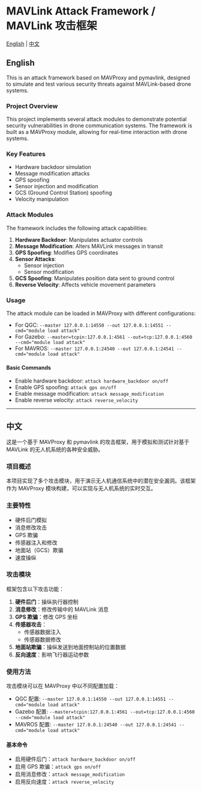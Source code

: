 # MAVLink Attack Framework / MAVLink 攻击框架

[English](#english) | [中文](#chinese)

<a name="english"></a>
## English

This is an attack framework based on MAVProxy and pymavlink, designed to simulate and test various security threats against MAVLink-based drone systems.

### Project Overview

This project implements several attack modules to demonstrate potential security vulnerabilities in drone communication systems. The framework is built as a MAVProxy module, allowing for real-time interaction with drone systems.

### Key Features

- Hardware backdoor simulation
- Message modification attacks
- GPS spoofing
- Sensor injection and modification
- GCS (Ground Control Station) spoofing
- Velocity manipulation

### Attack Modules

The framework includes the following attack capabilities:

1. **Hardware Backdoor**: Manipulates actuator controls
2. **Message Modification**: Alters MAVLink messages in transit
3. **GPS Spoofing**: Modifies GPS coordinates
4. **Sensor Attacks**: 
   - Sensor injection
   - Sensor modification
5. **GCS Spoofing**: Manipulates position data sent to ground control
6. **Reverse Velocity**: Affects vehicle movement parameters

### Usage

The attack module can be loaded in MAVProxy with different configurations:

- For QGC: `--master 127.0.0.1:14550 --out 127.0.0.1:14551 --cmd="module load attack"`
- For Gazebo: `--master=tcpin:127.0.0.1:4561 --out=tcp:127.0.0.1:4560 --cmd="module load attack"`
- For MAVROS: `--master 127.0.0.1:24540 --out 127.0.0.1:24541 --cmd="module load attack"`

#### Basic Commands

- Enable hardware backdoor: `attack hardware_backdoor on/off`
- Enable GPS spoofing: `attack gps on/off`
- Enable message modification: `attack message_modification`
- Enable reverse velocity: `attack reverse_velocity`

---

<a name="chinese"></a>
## 中文

这是一个基于 MAVProxy 和 pymavlink 的攻击框架，用于模拟和测试针对基于 MAVLink 的无人机系统的各种安全威胁。

### 项目概述

本项目实现了多个攻击模块，用于演示无人机通信系统中的潜在安全漏洞。该框架作为 MAVProxy 模块构建，可以实现与无人机系统的实时交互。

### 主要特性

- 硬件后门模拟
- 消息修改攻击
- GPS 欺骗
- 传感器注入和修改
- 地面站（GCS）欺骗
- 速度操纵

### 攻击模块

框架包含以下攻击功能：

1. **硬件后门**：操纵执行器控制
2. **消息修改**：修改传输中的 MAVLink 消息
3. **GPS 欺骗**：修改 GPS 坐标
4. **传感器攻击**：
   - 传感器数据注入
   - 传感器数据修改
5. **地面站欺骗**：操纵发送到地面控制站的位置数据
6. **反向速度**：影响飞行器运动参数

### 使用方法

攻击模块可以在 MAVProxy 中以不同配置加载：

- QGC 配置: `--master 127.0.0.1:14550 --out 127.0.0.1:14551 --cmd="module load attack"`
- Gazebo 配置: `--master=tcpin:127.0.0.1:4561 --out=tcp:127.0.0.1:4560 --cmd="module load attack"`
- MAVROS 配置: `--master 127.0.0.1:24540 --out 127.0.0.1:24541 --cmd="module load attack"`

#### 基本命令

- 启用硬件后门：`attack hardware_backdoor on/off`
- 启用 GPS 欺骗：`attack gps on/off`
- 启用消息修改：`attack message_modification`
- 启用反向速度：`attack reverse_velocity`